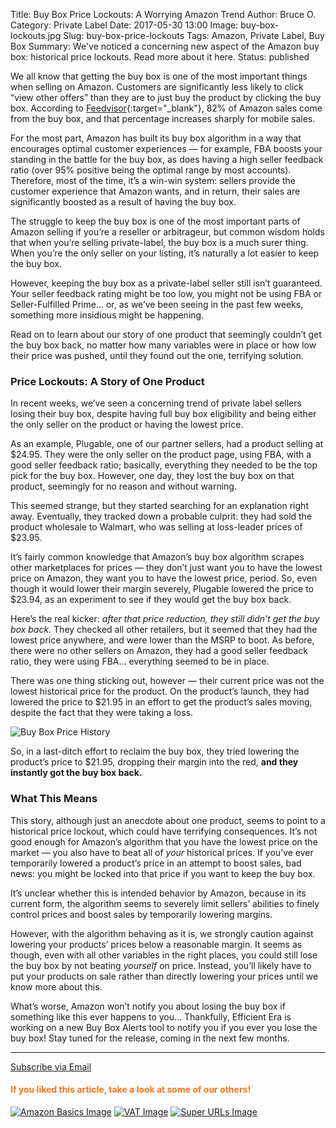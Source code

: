 Title: Buy Box Price Lockouts: A Worrying Amazon Trend
Author: Bruce O.
Category: Private Label
Date: 2017-05-30 13:00
Image: buy-box-lockouts.jpg
Slug: buy-box-price-lockouts
Tags: Amazon, Private Label, Buy Box
Summary: We've noticed a concerning new aspect of the Amazon buy box: historical price lockouts. Read more about it here.
Status: published

We all know that getting the buy box is one of the most important things when selling on Amazon. Customers are significantly less likely to click “view other offers” than they are to just buy the product by clicking the buy box. According to [Feedvisor](https://feedvisor.com/){:target="_blank"}, 82% of Amazon sales come from the buy box, and that percentage increases sharply for mobile sales. 
 
For the most part, Amazon has built its buy box algorithm in a way that encourages optimal customer experiences — for example, FBA boosts your standing in the battle for the buy box, as does having a high seller feedback ratio (over 95% positive being the optimal range by most accounts). Therefore, most of the time, it’s a win-win system: sellers provide the customer experience that Amazon wants, and in return, their sales are significantly boosted as a result of having the buy box.
 
The struggle to keep the buy box is one of the most important parts of Amazon selling if you’re a reseller or arbitrageur, but common wisdom holds that when you’re selling private-label, the buy box is a much surer thing. When you’re the only seller on your listing, it’s naturally a lot easier to keep the buy box.
 
However, keeping the buy box as a private-label seller still isn’t guaranteed. Your seller feedback rating might be too low, you might not be using FBA or Seller-Fulfilled Prime… or, as we’ve been seeing in the past few weeks, something more insidious might be happening.
 
Read on to learn about our story of one product that seemingly couldn’t get the buy box back, no matter how many variables were in place or how low their price was pushed, until they found out the one, terrifying solution.
 
### Price Lockouts: A Story of One Product
 
In recent weeks, we’ve seen a concerning trend of private label sellers losing their buy box, despite having full buy box eligibility and being either the only seller on the product or having the lowest price.
 
As an example, Plugable, one of our partner sellers, had a product selling at $24.95. They were the only seller on the product page, using FBA, with a good seller feedback ratio; basically, everything they needed to be the top pick for the buy box. However, one day, they lost the buy box on that product, seemingly for no reason and without warning.
 
This seemed strange, but they started searching for an explanation right away. Eventually, they tracked down a probable culprit: they had sold the product wholesale to Walmart, who was selling at loss-leader prices of $23.95.
 
It’s fairly common knowledge that Amazon’s buy box algorithm scrapes other marketplaces for prices — they don’t just want you to have the lowest price on Amazon, they want you to have the lowest price, period. So, even though it would lower their margin severely, Plugable lowered the price to $23.94, as an experiment to see if they would get the buy box back.
 
Here’s the real kicker: *after that price reduction, they still didn’t get the buy box back.* They checked all other retailers, but it seemed that they had the lowest price anywhere, and were lower than the MSRP to boot. As before, there were no other sellers on Amazon, they had a good seller feedback ratio, they were using FBA… everything seemed to be in place.
 
There was one thing sticking out, however — their current price was not the lowest historical price for the product. On the product’s launch, they had lowered the price to $21.95 in an effort to get the product’s sales moving, despite the fact that they were taking a loss. 

![Buy Box Price History](/images/blog/2017/05/buybox-price-history.png)

So, in a last-ditch effort to reclaim the buy box, they tried lowering the product’s price to $21.95, dropping their margin into the red, **and they instantly got the buy box back.**
 
### What This Means
 
This story, although just an anecdote about one product, seems to point to a historical price lockout, which could have terrifying consequences. It’s not good enough for Amazon’s algorithm that you have the lowest price on the market — you also have to beat all of *your* historical prices. If you’ve ever temporarily lowered a product’s price in an attempt to boost sales, bad news: you might be locked into that price if you want to keep the buy box.
 
It’s unclear whether this is intended behavior by Amazon, because in its current form, the algorithm seems to severely limit sellers’ abilities to finely control prices and boost sales by temporarily lowering margins.
 
However, with the algorithm behaving as it is, we strongly caution against lowering your products’ prices below a reasonable margin. It seems as though, even with all other variables in the right places, you could still lose the buy box by not beating *yourself* on price. Instead, you’ll likely have to put your products on sale rather than directly lowering your prices until we know more about this.
 
What’s worse, Amazon won’t notify you about losing the buy box if something like this ever happens to you… Thankfully, Efficient Era is working on a new Buy Box Alerts tool to notify you if you ever you lose the buy box! Stay tuned for the release, coming in the next few months.

---

<!--Added this section from Leadboxes-->
<a class="btn btn-primary" href="https://efficientera.leadpages.co/leadbox/121f91a73f72a2%3A12c54680e746dc/5687539843203072/" target="_blank">Subscribe via Email</a><script data-leadbox="121f91a73f72a2:12c54680e746dc" data-url="https://efficientera.leadpages.co/leadbox/121f91a73f72a2%3A12c54680e746dc/5687539843203072/" data-config="%7B%7D" type="text/javascript" src="https://efficientera.leadpages.co/leadbox-1468522675.js"></script>

#### <font color="FF751A">If you liked this article, take a look at some of our others!</font>

<a href="https://efficientera.com/blog/2016/08/what-you-should-do-about-amazonbasics.html">![Amazon Basics Image](/images/blog/related/amazon-basics-general_small.jpg)</a>
<a href="https://efficientera.com/blog/2016/08/how-vat-works-a-guide-to-eu-taxes.html">![VAT Image](/images/blog/related/how-vat-works_small.jpg)</a>
<a href="https://efficientera.com/blog/2016/07/the-lowdown-on-super-urls.html">![Super URLs Image](/images/blog/related/super-urls_small.jpg)</a>
